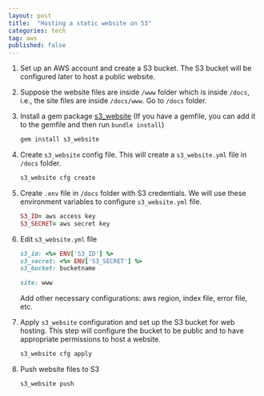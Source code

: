 ```yaml
---
layout: post
title:  "Hosting a static website on S3"
categories: tech
tag: aws
published: false
---
```

1. Set up an AWS account and create a S3 bucket. The S3 bucket will be configured later to host a public website.
2. Suppose the website files are inside `/www` folder which is inside `/docs`, i.e., the site files are inside `/docs/www`. Go to `/docs` folder.
3. Install a gem package [s3_website](https://github.com/laurilehmijoki/s3_website) (If you have a gemfile, you can add it to the gemfile and then run `bundle install`)

    ```ruby
    gem install s3_website
    ```

4. Create `s3_website` config file. This will create a `s3_website.yml` file in `/docs` folder.

    ```ruby
    s3_website cfg create
    ```

5. Create `.env` file in `/docs` folder with S3 credentials. We will use these environment variables to configure `s3_website.yml` file.

    ```ruby
    S3_ID= aws access key
    S3_SECRET= aws secret key
    ```

6. Edit `s3_website.yml` file

    ```ruby
    s3_id: <%= ENV['S3_ID'] %>
    s3_secret: <%= ENV['S3_SECRET'] %>
    s3_bucket: bucketname

    site: www
    ```

    Add other necessary configurations: aws region, index file, error file, etc.
7. Apply `s3_website` configuration and set up the S3 bucket for web hosting. This step will configure the bucket to be public and to have appropriate permissions to host a website.

    ```ruby
    s3_website cfg apply
    ```

8. Push website files to S3

    ```ruby
    s3_website push
    ```

